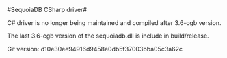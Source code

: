 #SequoiaDB CSharp driver#

C# driver is no longer being maintained and compiled after 3.6-cgb version.

The last 3.6-cgb version of the sequoiadb.dll is include in build/release.

Git version: d10e30ee94916d9458e0db5f37003bba05c3a62c